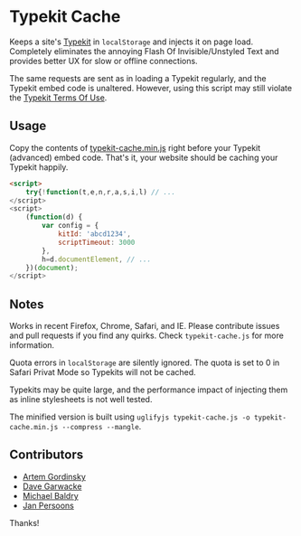 # Typekit Cache

Keeps a site's [Typekit][tk] in `localStorage` and injects it on page load.
Completely eliminates the annoying Flash Of Invisible/Unstyled Text
and provides better UX for slow or offline connections.

The same requests are sent as in loading a Typekit regularly, and the Typekit embed code is unaltered.
However, using this script may still violate the [Typekit Terms Of Use][tou].


## Usage

Copy the contents of [typekit-cache.min.js][min] right before your Typekit (advanced) embed code.
That's it, your website should be caching your Typekit happily.

```html
<script>
	try{!function(t,e,n,r,a,s,i,l) // ...
</script>
<script>
	(function(d) {
		var config = {
			kitId: 'abcd1234',
			scriptTimeout: 3000
		},
		h=d.documentElement, // ...
	})(document);
</script>
```


## Notes

Works in recent Firefox, Chrome, Safari, and IE.
Please contribute issues and pull requests if you find any quirks.
Check `typekit-cache.js` for more information.

Quota errors in `localStorage` are silently ignored.
The quota is set to 0 in Safari Privat Mode so Typekits will not be cached.

Typekits may be quite large, and the performance impact of injecting
them as inline stylesheets is not well tested.

The minified version is built using `uglifyjs typekit-cache.js -o typekit-cache.min.js --compress --mangle`.


## Contributors

- [Artem Gordinsky](https://github.com/ArtemGordinsky)
- [Dave Garwacke](https://github.com/ifyoumakeit)
- [Michael Baldry](https://github.com/brightbits)
- [Jan Persoons](https://github.com/janpersoons)

Thanks!

[tk]: https://typekit.com/
[tou]: http://www.adobe.com/products/eulas/tou_typekit/
[min]: https://raw.githubusercontent.com/morris/typekit-cache/master/typekit-cache.min.js
